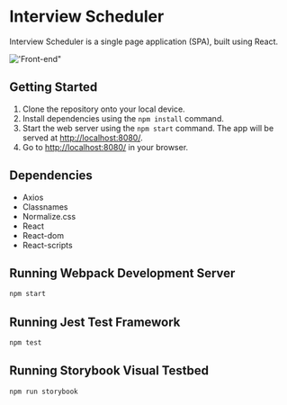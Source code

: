 # Interview Scheduler

Interview Scheduler is a single page application (SPA), built using React.

!['Front-end"](photos/scheduler.gif)
## Getting Started

1. Clone the repository onto your local device.
2. Install dependencies using the `npm install` command.
3. Start the web server using the `npm start` command.
   The app will be served at <http://localhost:8080/>.
4. Go to <http://localhost:8080/> in your browser.

## Dependencies

- Axios
- Classnames
- Normalize.css
- React
- React-dom
- React-scripts

## Running Webpack Development Server

```sh
npm start
```

## Running Jest Test Framework

```sh
npm test
```

## Running Storybook Visual Testbed

```sh
npm run storybook
```
